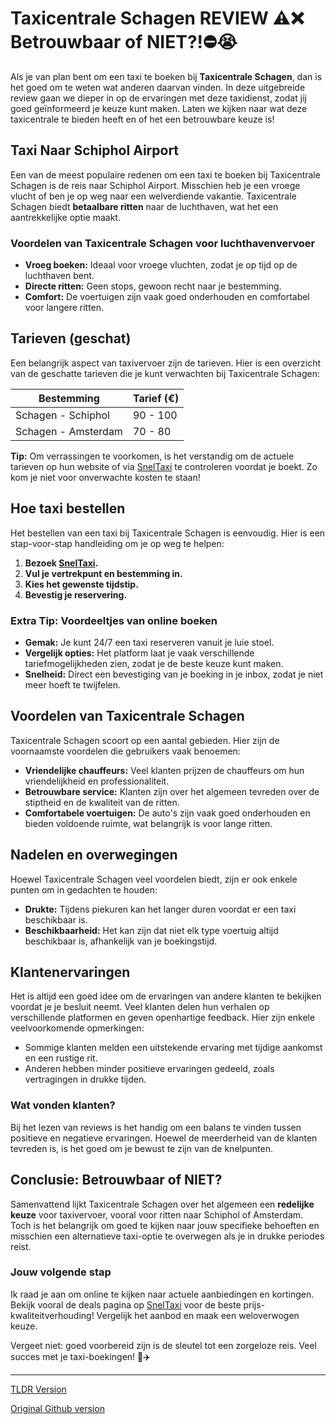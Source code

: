 # Taxicentrale Schagen REVIEW ⚠️❌ Betrouwbaar of NIET?!⛔️😭

Als je van plan bent om een taxi te boeken bij **Taxicentrale Schagen**, dan is het goed om te weten wat anderen daarvan vinden. In deze uitgebreide review gaan we dieper in op de ervaringen met deze taxidienst, zodat jij goed geïnformeerd je keuze kunt maken. Laten we kijken naar wat deze taxicentrale te bieden heeft en of het een betrouwbare keuze is!

## Taxi Naar Schiphol Airport

Een van de meest populaire redenen om een taxi te boeken bij Taxicentrale Schagen is de reis naar Schiphol Airport. Misschien heb je een vroege vlucht of ben je op weg naar een welverdiende vakantie. Taxicentrale Schagen biedt **betaalbare ritten** naar de luchthaven, wat het een aantrekkelijke optie maakt.

### Voordelen van Taxicentrale Schagen voor luchthavenvervoer

- **Vroeg boeken:** Ideaal voor vroege vluchten, zodat je op tijd op de luchthaven bent.
- **Directe ritten:** Geen stops, gewoon recht naar je bestemming.
- **Comfort:** De voertuigen zijn vaak goed onderhouden en comfortabel voor langere ritten.

## Tarieven (geschat)

Een belangrijk aspect van taxivervoer zijn de tarieven. Hier is een overzicht van de geschatte tarieven die je kunt verwachten bij Taxicentrale Schagen:

| Bestemming          | Tarief (€) |
|---------------------|------------|
| Schagen - Schiphol  | 90 - 100   |
| Schagen - Amsterdam  | 70 - 80    |

**Tip:** Om verrassingen te voorkomen, is het verstandig om de actuele tarieven op hun website of via [SnelTaxi](https://132.nl/SnelTaxi) te controleren voordat je boekt. Zo kom je niet voor onverwachte kosten te staan!

## Hoe taxi bestellen

Het bestellen van een taxi bij Taxicentrale Schagen is eenvoudig. Hier is een stap-voor-stap handleiding om je op weg te helpen:

1. **Bezoek [SnelTaxi](https://132.nl/SnelTaxi).**
2. **Vul je vertrekpunt en bestemming in.**
3. **Kies het gewenste tijdstip.**
4. **Bevestig je reservering.**

### Extra Tip: Voordeeltjes van online boeken

- **Gemak:** Je kunt 24/7 een taxi reserveren vanuit je luie stoel.
- **Vergelijk opties:** Het platform laat je vaak verschillende tariefmogelijkheden zien, zodat je de beste keuze kunt maken.
- **Snelheid:** Direct een bevestiging van je boeking in je inbox, zodat je niet meer hoeft te twijfelen.

## Voordelen van Taxicentrale Schagen

Taxicentrale Schagen scoort op een aantal gebieden. Hier zijn de voornaamste voordelen die gebruikers vaak benoemen:

- **Vriendelijke chauffeurs:** Veel klanten prijzen de chauffeurs om hun vriendelijkheid en professionaliteit.
- **Betrouwbare service:** Klanten zijn over het algemeen tevreden over de stiptheid en de kwaliteit van de ritten.
- **Comfortabele voertuigen:** De auto's zijn vaak goed onderhouden en bieden voldoende ruimte, wat belangrijk is voor lange ritten.

## Nadelen en overwegingen

Hoewel Taxicentrale Schagen veel voordelen biedt, zijn er ook enkele punten om in gedachten te houden:

- **Drukte:** Tijdens piekuren kan het langer duren voordat er een taxi beschikbaar is.
- **Beschikbaarheid:** Het kan zijn dat niet elk type voertuig altijd beschikbaar is, afhankelijk van je boekingstijd.

## Klantenervaringen

Het is altijd een goed idee om de ervaringen van andere klanten te bekijken voordat je je besluit neemt. Veel klanten delen hun verhalen op verschillende platformen en geven openhartige feedback. Hier zijn enkele veelvoorkomende opmerkingen:

- Sommige klanten melden een uitstekende ervaring met tijdige aankomst en een rustige rit.
- Anderen hebben minder positieve ervaringen gedeeld, zoals vertragingen in drukke tijden.

### Wat vonden klanten?

Bij het lezen van reviews is het handig om een balans te vinden tussen positieve en negatieve ervaringen. Hoewel de meerderheid van de klanten tevreden is, is het goed om je bewust te zijn van de knelpunten.

## Conclusie: Betrouwbaar of NIET? 

Samenvattend lijkt Taxicentrale Schagen over het algemeen een **redelijke keuze** voor taxivervoer, vooral voor ritten naar Schiphol of Amsterdam. Toch is het belangrijk om goed te kijken naar jouw specifieke behoeften en misschien een alternatieve taxi-optie te overwegen als je in drukke periodes reist.

### Jouw volgende stap

Ik raad je aan om online te kijken naar actuele aanbiedingen en kortingen. Bekijk vooral de deals pagina op [SnelTaxi](https://132.nl/SnelTaxi) voor de beste prijs-kwaliteitverhouding! Vergelijk het aanbod en maak een weloverwogen keuze.

Vergeet niet: goed voorbereid zijn is de sleutel tot een zorgeloze reis. Veel succes met je taxi-boekingen! 🚖✈️

---
[TLDR Version](https://gist.github.com/jansensebastian/fed3ef7369dd487049a0872ed1d9c427)

[Original Github version](https://github.com/jansensebastian/taxicentrale-schagen-review-betrouwbaar-of-niet#readme)
